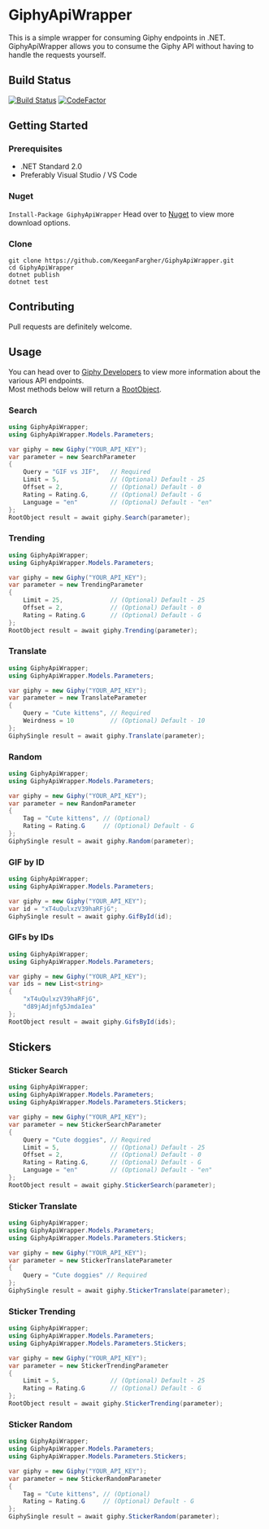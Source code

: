 # GiphyApiWrapper

This is a simple wrapper for consuming Giphy endpoints in .NET. GiphyApiWrapper allows you to consume the Giphy API without having to handle the requests yourself.

## Build Status

[![Build Status](https://dev.azure.com/fargherkeegan/GiphyApiWrapper/_apis/build/status/KeeganFargher.GiphyApiWrapper?branchName=master)](https://dev.azure.com/fargherkeegan/GiphyApiWrapper/_build/latest?definitionId=7&branchName=master)
[![CodeFactor](https://www.codefactor.io/repository/github/keeganfargher/giphyapiwrapper/badge)](https://www.codefactor.io/repository/github/keeganfargher/giphyapiwrapper)

## Getting Started

### Prerequisites

-   .NET Standard 2.0
-   Preferably Visual Studio / VS Code

### Nuget

`Install-Package GiphyApiWrapper`
Head over to [Nuget](https://www.nuget.org/packages/GiphyApiWrapper/) to view more download options.

### Clone

```batch
git clone https://github.com/KeeganFargher/GiphyApiWrapper.git
cd GiphyApiWrapper
dotnet publish
dotnet test
```

## Contributing

Pull requests are definitely welcome.

## Usage

You can head over to [Giphy Developers](https://developers.giphy.com) to view more information
about the various API endpoints.  
Most methods below will return a [RootObject](https://developers.giphy.com/docs/#gif-object).

### Search

```csharp
using GiphyApiWrapper;
using GiphyApiWrapper.Models.Parameters;

var giphy = new Giphy("YOUR_API_KEY");
var parameter = new SearchParameter
{
    Query = "GIF vs JIF",   // Required
    Limit = 5,              // (Optional) Default - 25
    Offset = 2,             // (Optional) Default - 0
    Rating = Rating.G,      // (Optional) Default - G
    Language = "en"         // (Optional) Default - "en"
};
RootObject result = await giphy.Search(parameter);
```

### Trending

```csharp
using GiphyApiWrapper;
using GiphyApiWrapper.Models.Parameters;

var giphy = new Giphy("YOUR_API_KEY");
var parameter = new TrendingParameter
{
    Limit = 25,             // (Optional) Default - 25
    Offset = 2,             // (Optional) Default - 0
    Rating = Rating.G       // (Optional) Default - G
};
RootObject result = await giphy.Trending(parameter);
```

### Translate

```csharp
using GiphyApiWrapper;
using GiphyApiWrapper.Models.Parameters;

var giphy = new Giphy("YOUR_API_KEY");
var parameter = new TranslateParameter
{
    Query = "Cute kittens", // Required
    Weirdness = 10          // (Optional) Default - 10
};
GiphySingle result = await giphy.Translate(parameter);
```

### Random

```csharp
using GiphyApiWrapper;
using GiphyApiWrapper.Models.Parameters;

var giphy = new Giphy("YOUR_API_KEY");
var parameter = new RandomParameter
{
    Tag = "Cute kittens", // (Optional)
    Rating = Rating.G     // (Optional) Default - G
};
GiphySingle result = await giphy.Random(parameter);
```

### GIF by ID

```csharp
using GiphyApiWrapper;
using GiphyApiWrapper.Models.Parameters;

var giphy = new Giphy("YOUR_API_KEY");
var id = "xT4uQulxzV39haRFjG";
GiphySingle result = await giphy.GifById(id);
```

### GIFs by IDs

```csharp
using GiphyApiWrapper;
using GiphyApiWrapper.Models.Parameters;

var giphy = new Giphy("YOUR_API_KEY");
var ids = new List<string>
{
    "xT4uQulxzV39haRFjG",
    "d89jAdjnfg5JmdaIea"
};
RootObject result = await giphy.GifsById(ids);
```

## Stickers

### Sticker Search

```csharp
using GiphyApiWrapper;
using GiphyApiWrapper.Models.Parameters;
using GiphyApiWrapper.Models.Parameters.Stickers;

var giphy = new Giphy("YOUR_API_KEY");
var parameter = new StickerSearchParameter
{
    Query = "Cute doggies", // Required
    Limit = 5,              // (Optional) Default - 25
    Offset = 2,             // (Optional) Default - 0
    Rating = Rating.G,      // (Optional) Default - G
    Language = "en"         // (Optional) Default - "en"
};
RootObject result = await giphy.StickerSearch(parameter);
```

### Sticker Translate

```csharp
using GiphyApiWrapper;
using GiphyApiWrapper.Models.Parameters;
using GiphyApiWrapper.Models.Parameters.Stickers;

var giphy = new Giphy("YOUR_API_KEY");
var parameter = new StickerTranslateParameter
{
    Query = "Cute doggies" // Required
};
GiphySingle result = await giphy.StickerTranslate(parameter);
```

### Sticker Trending

```csharp
using GiphyApiWrapper;
using GiphyApiWrapper.Models.Parameters;
using GiphyApiWrapper.Models.Parameters.Stickers;

var giphy = new Giphy("YOUR_API_KEY");
var parameter = new StickerTrendingParameter
{
    Limit = 5,              // (Optional) Default - 25
    Rating = Rating.G       // (Optional) Default - G
};
RootObject result = await giphy.StickerTrending(parameter);
```

### Sticker Random

```csharp
using GiphyApiWrapper;
using GiphyApiWrapper.Models.Parameters;
using GiphyApiWrapper.Models.Parameters.Stickers;

var giphy = new Giphy("YOUR_API_KEY");
var parameter = new StickerRandomParameter
{
    Tag = "Cute kittens", // (Optional)
    Rating = Rating.G     // (Optional) Default - G
};
GiphySingle result = await giphy.StickerRandom(parameter);
```

